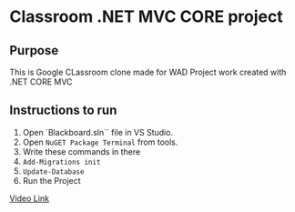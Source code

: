 # Classroom .NET MVC CORE project

## Purpose
This is Google CLassroom clone made for WAD Project work created with .NET CORE MVC

## Instructions to run
1. Open `Blackboard.sln`` file in VS Studio.
2. Open `NuGET Package Terminal` from tools.
3. Write these commands in there
4. `Add-Migrations init`
5. `Update-Database`
6. Run the Project


[Video Link](https://drive.google.com/file/d/10b4hHEombdjV2pWq2tdKWzICOYBRmzzr/view?usp=drive_link)